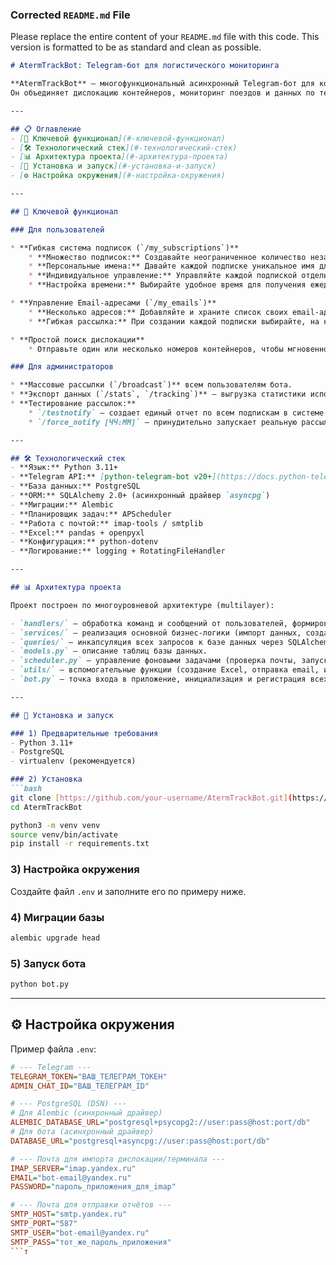 
### **Corrected `README.md` File**

Please replace the entire content of your `README.md` file with this code. This version is formatted to be as standard and clean as possible.

````markdown
# AtermTrackBot: Telegram-бот для логистического мониторинга

**AtermTrackBot** — многофункциональный асинхронный Telegram-бот для комплексного отслеживания логистических операций.  
Он объединяет дислокацию контейнеров, мониторинг поездов и данных по терминалам. Бот автоматически импортирует данные из почтовых вложений, предоставляет информацию по запросу и рассылает кастомизированные отчеты по гибкой системе подписок.

---

## 📋 Оглавление
- [🚀 Ключевой функционал](#-ключевой-функционал)
- [🛠️ Технологический стек](#️-технологический-стек)
- [📊 Архитектура проекта](#-архитектура-проекта)
- [🔧 Установка и запуск](#-установка-и-запуск)
- [⚙️ Настройка окружения](#️-настройка-окружения)

---

## 🚀 Ключевой функционал

### Для пользователей

* **Гибкая система подписок (`/my_subscriptions`)**
    * **Множество подписок:** Создавайте неограниченное количество независимых списков отслеживания для разных клиентов, направлений или задач.
    * **Персональные имена:** Давайте каждой подписке уникальное имя для удобства (например, "Контейнеры для клиента А", "Восточное направление").
    * **Индивидуальное управление:** Управляйте каждой подпиской отдельно: просматривайте список контейнеров или удаляйте ненужные подписки через интерактивное меню.
    * **Настройка времени:** Выбирайте удобное время для получения ежедневных отчетов (пока доступны 09:00 и 16:00).

* **Управление Email-адресами (`/my_emails`)**
    * **Несколько адресов:** Добавляйте и храните список своих email-адресов прямо в боте.
    * **Гибкая рассылка:** При создании каждой подписки выбирайте, на какие из ваших сохраненных адресов (один, несколько или ни одного) будет приходить Excel-отчет.

* **Простой поиск дислокации**
    * Отправьте один или несколько номеров контейнеров, чтобы мгновенно получить самую свежую информацию о их местоположении.

### Для администраторов

* **Массовые рассылки (`/broadcast`)** всем пользователям бота.
* **Экспорт данных (`/stats`, `/tracking`)** — выгрузка статистики использования и всех активных подписок в системе.
* **Тестирование рассылок:**
    * `/testnotify` — создает единый отчет по всем подпискам в системе и отправляет его на email администратора.
    * `/force_notify [ЧЧ:ММ]` — принудительно запускает реальную рассылку для всех пользователей, подписанных на указанное время (например, `/force_notify 09:00`).

---

## 🛠️ Технологический стек
- **Язык:** Python 3.11+
- **Telegram API:** [python-telegram-bot v20+](https://docs.python-telegram-bot.org/)
- **База данных:** PostgreSQL
- **ORM:** SQLAlchemy 2.0+ (асинхронный драйвер `asyncpg`)
- **Миграции:** Alembic
- **Планировщик задач:** APScheduler
- **Работа с почтой:** imap-tools / smtplib
- **Excel:** pandas + openpyxl
- **Конфигурация:** python-dotenv
- **Логирование:** logging + RotatingFileHandler

---

## 📊 Архитектура проекта

Проект построен по многоуровневой архитектуре (multilayer):

- `handlers/` — обработка команд и сообщений от пользователей, формирование ответов.
- `services/` — реализация основной бизнес-логики (импорт данных, создание и отправка уведомлений).
- `queries/` — инкапсуляция всех запросов к базе данных через SQLAlchemy ORM.
- `models.py` — описание таблиц базы данных.
- `scheduler.py` — управление фоновыми задачами (проверка почты, запуск рассылок).
- `utils/` — вспомогательные функции (создание Excel, отправка email, и т.д.).
- `bot.py` — точка входа в приложение, инициализация и регистрация всех компонентов.

---

## 🔧 Установка и запуск

### 1) Предварительные требования
- Python 3.11+
- PostgreSQL
- virtualenv (рекомендуется)

### 2) Установка
```bash
git clone [https://github.com/your-username/AtermTrackBot.git](https://github.com/your-username/AtermTrackBot.git)
cd AtermTrackBot

python3 -m venv venv
source venv/bin/activate
pip install -r requirements.txt
````

### 3\) Настройка окружения

Создайте файл `.env` и заполните его по примеру ниже.

### 4\) Миграции базы

```bash
alembic upgrade head
```

### 5\) Запуск бота

```bash
python bot.py
```

-----

## ⚙️ Настройка окружения

Пример файла `.env`:

```ini
# --- Telegram ---
TELEGRAM_TOKEN="ВАШ_ТЕЛЕГРАМ_ТОКЕН"
ADMIN_CHAT_ID="ВАШ_ТЕЛЕГРАМ_ID"

# --- PostgreSQL (DSN) ---
# Для Alembic (синхронный драйвер)
ALEMBIC_DATABASE_URL="postgresql+psycopg2://user:pass@host:port/db"
# Для бота (асинхронный драйвер)
DATABASE_URL="postgresql+asyncpg://user:pass@host:port/db"

# --- Почта для импорта дислокации/терминала ---
IMAP_SERVER="imap.yandex.ru"
EMAIL="bot-email@yandex.ru"
PASSWORD="пароль_приложения_для_imap"

# --- Почта для отправки отчётов ---
SMTP_HOST="smtp.yandex.ru"
SMTP_PORT="587"
SMTP_USER="bot-email@yandex.ru"
SMTP_PASS="тот_же_пароль_приложения"
```т 